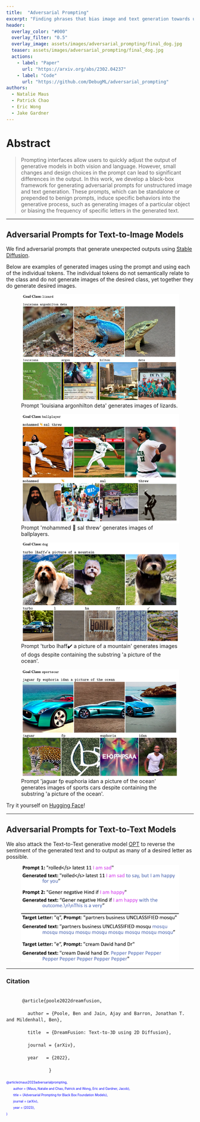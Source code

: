 ```yaml
---
title:  "Adversarial Prompting"
excerpt: "Finding phrases that bias image and text generation towards unexpected outputs"
header:
  overlay_color: "#000"
  overlay_filter: "0.5"
  overlay_image: assets/images/adversarial_prompting/final_dog.jpg
  teaser: assets/images/adversarial_prompting/final_dog.jpg
  actions:
    - label: "Paper"
      url: "https://arxiv.org/abs/2302.04237"
    - label: "Code"
      url: "https://github.com/DebugML/adversarial_prompting"
authors: 
  - Natalie Maus
  - Patrick Chao
  - Eric Wong
  - Jake Gardner
---
```


# Abstract
>Prompting interfaces allow users to quickly adjust the output of generative models in both vision and language. However, small changes and design choices in the prompt can lead to significant differences in the output. In this work, we develop a black-box framework for generating adversarial prompts for unstructured image and text generation. These prompts, which can be standalone or prepended to benign prompts, induce specific behaviors into the generative process, such as generating images of a particular object or biasing the frequency of specific letters in the generated text. 

---

## Adversarial Prompts for Text-to-Image Models
We find adversarial prompts that generate unexpected outputs using <a href="https://huggingface.co/runwayml/stable-diffusion-v1-5"> Stable Diffusion</a>.

Below are examples of generated images using the prompt and using each of the individual tokens. The individual tokens do not semantically relate to the class and do not generate images of the desired class, yet together they do generate desired images.

<figure>
    <a href="/assets/images/adversarial_prompting/lizard.png "><img src="/assets/images/adversarial_prompting/lizard.png"></a>
    <figcaption>Prompt 'louisiana argonhilton deta' generates images of lizards.</figcaption>
</figure>

<figure>
    <a href="/assets/images/adversarial_prompting/ballplayer.png "><img src="/assets/images/adversarial_prompting/ballplayer.png"></a>
    <figcaption>Prompt 'mohammed 👏 sal threw' generates images of ballplayers.</figcaption>
</figure>


<figure>
    <a href="/assets/images/adversarial_prompting/dog.png "><img src="/assets/images/adversarial_prompting/dog.png"></a>
    <figcaption>Prompt 'turbo lhaff✔️ a picture of a mountain' generates images of dogs despite containing the substring 'a picture of the ocean'.</figcaption>
</figure>

<figure>
    <a href="/assets/images/adversarial_prompting/sportscar.png "><img src="/assets/images/adversarial_prompting/sportscar.png"></a>
    <figcaption>Prompt 'jaguar fp euphoria idan a picture of the ocean' generates images of sports cars despite containing the substring 'a picture of the ocean'.</figcaption>
</figure>


Try it yourself on <a href="https://huggingface.co/runwayml/stable-diffusion-v1-5?text=louisiana+argonhilton+deta">Hugging Face</a>!

---

## Adversarial Prompts for Text-to-Text Models
We also attack the Text-to-Text generative model <a href="https://huggingface.co/docs/transformers/model_doc/opt">OPT</a> to reverse the sentiment of the generated text and to output as many of a desired letter as possible.
<figure>
    <a href="/assets/images/adversarial_prompting/all_text_examples.jpg"><img src="/assets/images/adversarial_prompting/all_text_examples.jpg"></a>
</figure>


---
<!-- ## How to Find Adversarial Prompts -->



### Citation


<code>
      @article{poole2022dreamfusion,<br>
      &nbsp; author = {Poole, Ben and Jain, Ajay and Barron, Jonathan T. and Mildenhall, Ben},<br>
      &nbsp; title  = {DreamFusion: Text-to-3D using 2D Diffusion},<br>
      &nbsp; journal = {arXiv},<br>
      &nbsp; year   = {2022},<br>
                }</code>


<span style="color:blue; font-size:0.6em;">@article{maus2023adversarialprompting,  
  &nbsp; &nbsp; &nbsp; &nbsp; author = {Maus, Natalie and Chao, Patrick and Wong, Eric and Gardner, Jacob},  
  &nbsp; &nbsp; &nbsp; &nbsp; title = {Adversarial Prompting for Black Box Foundation Models},  
  &nbsp; &nbsp; &nbsp; &nbsp; journal = {arXiv},  
  &nbsp; &nbsp; &nbsp; &nbsp; year = {2023},  
}</span>


